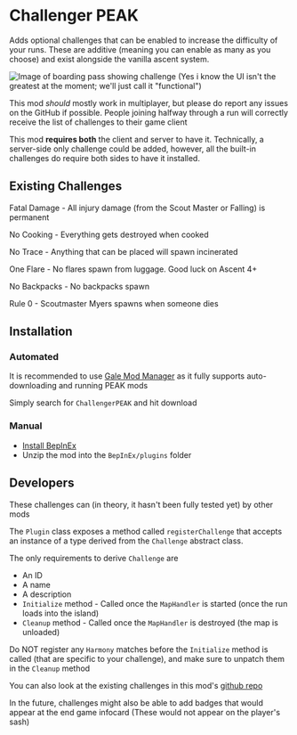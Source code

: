 # Challenger PEAK

Adds optional challenges that can be enabled to increase the difficulty of your runs. These are additive (meaning you
can enable as many as you choose) and exist alongside the vanilla ascent system.

![Image of boarding pass showing challenge](https://i.imgur.com/CA9qj8r.png)
(Yes i know the UI isn't the greatest at the moment; we'll just call it "functional")

This mod <i>should</i> mostly work in multiplayer, but please do report any issues on the GitHub if possible. People
joining halfway through a run will correctly receive the list of challenges to their game client

This mod <b>requires both</b> the client and server to have it. Technically, a server-side only challenge could be
added, however, all the built-in challenges do require both sides to have it installed.

## Existing Challenges

Fatal Damage - All injury damage (from the Scout Master or Falling) is permanent

No Cooking - Everything gets destroyed when cooked

No Trace - Anything that can be placed will spawn incinerated

One Flare - No flares spawn from luggage. Good luck on Ascent 4+

No Backpacks - No backpacks spawn

Rule 0 - Scoutmaster Myers spawns when someone dies

## Installation

### Automated

It is recommended to use [Gale Mod Manager](https://github.com/Kesomannen/gale) as it fully supports auto-downloading
and running PEAK mods

Simply search for `ChallengerPEAK` and hit download

### Manual

- [Install BepInEx](https://thunderstore.io/package/bbepis/BepInExPack/#README:~:text=the%20BepInEx%20framework.-,To%20install%2C,-extract%20contents%20of)
- Unzip the mod into the `BepInEx/plugins` folder

## Developers

These challenges can (in theory, it hasn't been fully tested yet) by other mods

The `Plugin` class exposes a method called `registerChallenge` that accepts an instance of a type derived from the
`Challenge` abstract class.

The only requirements to derive `Challenge` are

- An ID
- A name
- A description
- `Initialize` method - Called once the `MapHandler` is started (once the run loads into the island)
- `Cleanup` method - Called once the `MapHandler` is destroyed (the map is unloaded)

Do NOT register any `Harmony` matches before the `Initialize` method is called (that are specific to your challenge),
and make sure to unpatch them in the `Cleanup` method

You can also look at the existing challenges in this
mod's [github repo](https://github.com/Raspberry1111/ChallengerPEAK/tree/main/Challenges)

In the future, challenges might also be able to add badges that would appear at the end game infocard (These would not
appear on the player's sash)